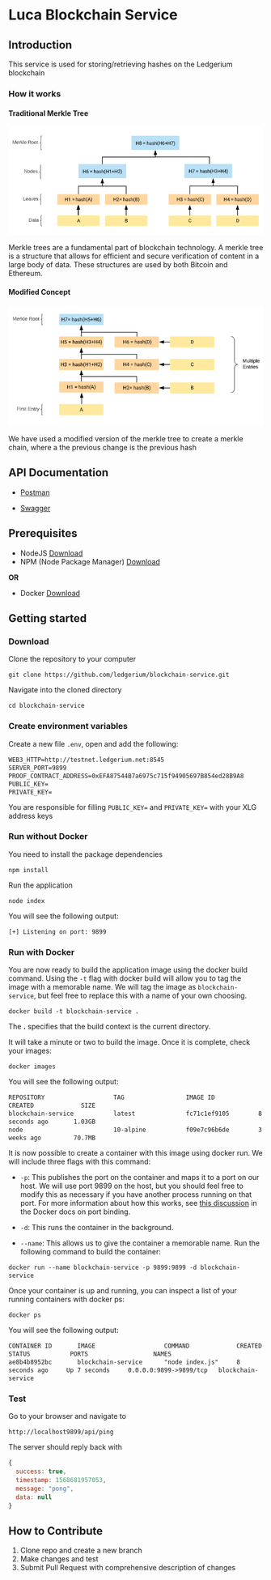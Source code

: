 # Luca Blockchain Service

## Introduction

This service is used for storing/retrieving hashes on the Ledgerium blockchain

### How it works

#### Traditional Merkle Tree

![Merkle Tree](documentation/merkleTree.png?raw=true "Merkle Tree")

Merkle trees are a fundamental part of blockchain technology. A merkle tree is a structure that allows for efficient and secure verification of content in a large body of data. These structures are used by both Bitcoin and Ethereum.

#### Modified Concept

![Merkle Chain](documentation/merkleChain.png?raw=true "Merkle Chain")


We have used a modified version of the merkle tree to create a merkle chain, where a the previous change is the previous hash



## API Documentation

* [Postman](https://documenter.getpostman.com/view/5312272/SVfUsmZ3?version=latest)

* [Swagger](https://app.swaggerhub.com/apis-docs/SkyTradeInc/LucaBlockchain/1.0.0-oas3)

## Prerequisites

* NodeJS [Download](https://nodejs.org/en/)
* NPM (Node Package Manager) [Download](https://www.npmjs.com/get-npm)

**OR**

* Docker [Download](https://www.docker.com/get-started)

## Getting started

### Download

Clone the repository to your computer

```
git clone https://github.com/ledgerium/blockchain-service.git
```

Navigate into the cloned directory

```
cd blockchain-service
```

### Create environment variables


Create a new file `.env`, open and add the following:

```
WEB3_HTTP=http://testnet.ledgerium.net:8545
SERVER_PORT=9899
PROOF_CONTRACT_ADDRESS=0xEFA87544B7a6975c715f94905697B854ed28B9A8
PUBLIC_KEY=
PRIVATE_KEY=
```

You are responsible for filling `PUBLIC_KEY=` and `PRIVATE_KEY=` with your XLG address keys

### Run without Docker

You need to install the package dependencies

```
npm install
```

Run the application

```
node index
```

You will see the following output:

```
[+] Listening on port: 9899
```


### Run with Docker

You are now ready to build the application image using the docker build command. Using the `-t` flag with docker build will allow you to tag the image with a memorable name. We will tag the image as `blockchain-service`, but feel free to replace this with a name of your own choosing.

```
docker build -t blockchain-service .
```


The **.** specifies that the build context is the current directory.

It will take a minute or two to build the image. Once it is complete, check your images:


```
docker images
```


You will see the following output:


```
REPOSITORY                   TAG                 IMAGE ID            CREATED             SIZE
blockchain-service           latest              fc71c1ef9105        8 seconds ago       1.03GB
node                         10-alpine           f09e7c96b6de        3 weeks ago         70.7MB
```

It is now possible to create a container with this image using docker run. We will include three flags with this command:

* `-p`: This publishes the port on the container and maps it to a port on our host. We will use port 9899 on the host, but you should feel free to modify this as necessary if you have another process running on that port. For more information about how this works, see [this discussion](https://docs.docker.com/v17.09/engine/userguide/networking/default_network/binding/) in the Docker docs on port binding.

* `-d`: This runs the container in the background.

* `--name`: This allows us to give the container a memorable name.
Run the following command to build the container:

```
docker run --name blockchain-service -p 9899:9899 -d blockchain-service
```


Once your container is up and running, you can inspect a list of your running containers with docker ps:

```
docker ps
```

You will see the following output:


```
CONTAINER ID       IMAGE                   COMMAND             CREATED           STATUS           PORTS                  NAMES
ae8b4b8952bc       blockchain-service      "node index.js"     8 seconds ago     Up 7 seconds     0.0.0.0:9899->9899/tcp   blockchain-service
```

### Test

Go to your browser and navigate to

```
http://localhost9899/api/ping
```


The server should reply back with

```javascript
{
  success: true,
  timestamp: 1568681957053,
  message: "pong",
  data: null
}
```

## How to Contribute

1. Clone repo and create a new branch
2. Make changes and test
3. Submit Pull Request with comprehensive description of changes
